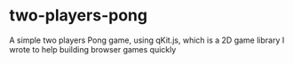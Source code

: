 # two-players-pong
A simple two players Pong game, using qKit.js, which is a 2D game library I wrote to help building browser games quickly

